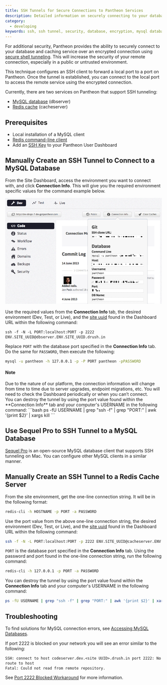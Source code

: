 ```yaml
---
title: SSH Tunnels for Secure Connections to Pantheon Services
description: Detailed information on securely connecting to your database and caching service using SSH tunnels.
category:
  - developing
keywords: ssh, ssh tunnel, security, database, encryption, mysql database, redis cache server
---
```

For additional security, Pantheon provides the ability to securely connect to your database and caching service over an encrypted connection using [secure shell tunneling](http://en.wikipedia.org/wiki/Tunneling_protocol#Secure_shell_tunneling). This will increase the security of your remote connection, especially in a public or untrusted environment.  

This technique configures an SSH client to forward a local port to a port on Pantheon. Once the tunnel is established, you can connect to the local port to access the remote service using the encrypted connection.  

Currently, there are two services on Pantheon that support SSH tunneling:

- [MySQL database](/docs/accessing-mysql-databases/) (dbserver)
- [Redis cache](/docs/redis-as-a-caching-backend/) (cacheserver)

## Prerequisites

- Local installation of a MySQL client
- [Redis command-line client](/docs/redis-as-a-caching-backend/#using-the-redis-command-line-client)
- Add an [SSH Key](/docs/generating-ssh-keys) to your Pantheon User Dashboard

## Manually Create an SSH Tunnel to Connect to a MySQL Database

From the Site Dashboard, access the environment you want to connect with, and click **Connection Info**. This will give you the required environment specific values for the command example below.

![Connection info](/source/assets/images/desk_images/168060.png)

Use the required values from the **Connection Info** tab, the desired environment (Dev, Test, or Live), and the  [site uuid](/docs/#site-uuid) found in the Dashboard URL within the following command:
```
ssh -f -N -L PORT:localhost:PORT -p 2222 ENV.SITE_UUID@dbserver.ENV.SITE_UUID.drush.in
```
Replace `PORT` with the database port specified in the **Connection Info** tab. Do the same for `PASSWORD`, then execute the following:
```bash
mysql -u pantheon -h 127.0.0.1 -p -P PORT pantheon -pPASSWORD
```
<div class="alert alert-info" role="alert">
<h4>Note</h4>
Due to the nature of our platform, the connection information will change from time to time due to server upgrades, endpoint migrations, etc. You will need to check the Dashboard periodically or when you can’t connect.</div>
You can destroy the tunnel by using the port value found within the **Connection Info** tab and your computer's USERNAME in the following command:
```bash
ps -fU USERNAME | grep "ssh -f" | grep "PORT:" | awk '{print $2}' | xargs kill
```

## Use Sequel Pro to SSH Tunnel to a MySQL Database

[Sequel Pro](http://www.sequelpro.com/) is an open-source MySQL database client that supports SSH tunneling on Mac. You can configure other MySQL clients in a similar manner.  

## Manually Create an SSH Tunnel to a Redis Cache Server

From the site environment, get the one-line connection string. It will be in the following format:
```bash
redis-cli -h HOSTNAME -p PORT -a PASSWORD
```
Use the port value from the above one-line connection string, the desired environment (Dev, Test, or Live), and the [site uuid](/docs/#site-uuid) found in the Dashboard URL within the following command:
```bash
ssh -f -N -L PORT:localhost:PORT -p 2222 ENV.SITE_UUID@cacheserver.ENV.SITE_UUID.drush.in
```
`PORT` is the database port specified in the **Connection Info** tab. Using the password and port found in the one-line connection string, run the following command:
```bash
redis-cli -h 127.0.0.1 -p PORT -a PASSWORD
```

You can destroy the tunnel by using the port value found within the **Connection Info** tab and your computer's USERNAME in the following command:
```bash
ps -fU USERNAME | grep "ssh -f" | grep "PORT:" | awk '{print $2}' | xargs kill
```

## Troubleshooting
To find solutions for MySQL connection errors, see [Accessing MySQL Databases](/docs/accessing-mysql-databases/#troubleshooting-mysql-connections).

If port 2222 is blocked on your network you will see an error similar to the following:
```
SSH: connect to host codeserver.dev.<site UUID>.drush.in port 2222: No route to host
Fatal: Could not read from remote repository.
```
See [Port 2222 Blocked Workaround](/docs/port-2222-blocked-workaround/) for more information.
